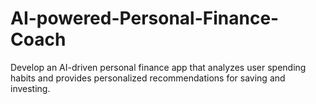 # AI-powered-Personal-Finance-Coach
Develop an AI-driven personal finance app that analyzes user spending habits and provides personalized recommendations for saving and investing.
